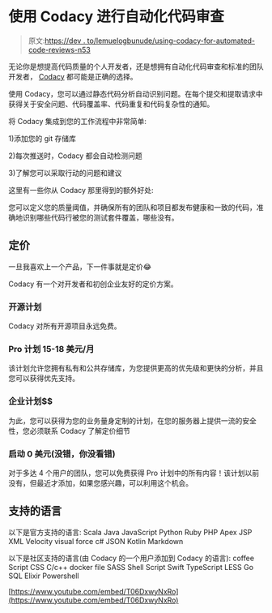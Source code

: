 # 使用 Codacy 进行自动化代码审查

> 原文:[https://dev . to/lemuelogbunude/using-codacy-for-automated-code-reviews-n53](https://dev.to/lemuelogbunude/using-codacy-for-automated-code-reviews-n53)

无论你是想提高代码质量的个人开发者，还是想拥有自动化代码审查和标准的团队开发者， [Codacy](https://Codacy.com) 都可能是正确的选择。

使用 Codacy，您可以通过静态代码分析自动识别问题。在每个提交和提取请求中获得关于安全问题、代码覆盖率、代码重复和代码复杂性的通知。

将 Codacy 集成到您的工作流程中非常简单:

1)添加您的 git 存储库

2)每次推送时，Codacy 都会自动检测问题

3)了解您可以采取行动的问题和建议

这里有一些你从 Codacy 那里得到的额外好处:

您可以定义您的质量阈值，并确保所有的团队和项目都发布健康和一致的代码，准确地识别哪些代码行被您的测试套件覆盖，哪些没有。

## 定价

一旦我喜欢上一个产品，下一件事就是定价😂

Codacy 有一个对开发者和初创企业友好的定价方案。

### 开源计划

Codacy 对所有开源项目永远免费。

### Pro 计划 15-18 美元/月

该计划允许您拥有私有和公共存储库，为您提供更高的优先级和更快的分析，并且您可以获得优先支持。

### 企业计划$$

为此，您可以获得为您的业务量身定制的计划，在您的服务器上提供一流的安全性，您必须联系 Codacy 了解定价细节

### 启动 0 美元(没错，你没看错)

对于多达 4 个用户的团队，您可以免费获得 Pro 计划中的所有内容！该计划以前没有，但最近才添加，如果您感兴趣，可以利用这个机会。

## 支持的语言

以下是官方支持的语言:
Scala
Java
JavaScript
Python
Ruby
PHP
Apex
JSP
XML
Velocity
visual force
c#
JSON
Kotlin
Markdown

以下是社区支持的语言(由 Codacy 的一个用户添加到 Codacy 的语言):
coffee Script
CSS
C/c++
docker file
SASS
Shell Script
Swift
TypeScript
LESS
Go
SQL
Elixir
Powershell

[https://www.youtube.com/embed/T06DxwyNxRo](https://www.youtube.com/embed/T06DxwyNxRo)